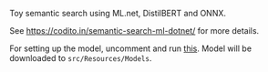 Toy semantic search using ML.net, DistilBERT and ONNX.

See https://codito.in/semantic-search-ml-dotnet/ for more details.

For setting up the model, uncomment and run [this][model]. Model will be downloaded to `src/Resources/Models`.

[model]: https://github.com/codito/semanticsearch/blob/master/tools/msmarco_model.py#L82
